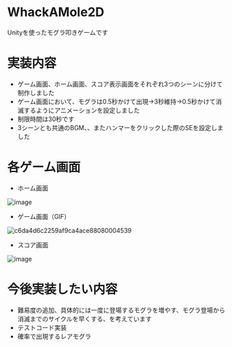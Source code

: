 # WhackAMole2D
 Unityを使ったモグラ叩きゲームです

# 実装内容
- ゲーム画面、ホーム画面、スコア表示画面をそれぞれ3つのシーンに分けて制作しました
- ゲーム画面において、モグラは0.5秒かけて出現→3秒維持→0.5秒かけて消滅するようにアニメーションを設定しました
- 制限時間は30秒です
- 3シーンとも共通のBGM、、またハンマーをクリックした際のSEを設定しました

# 各ゲーム画面

- ホーム画面

![image](https://user-images.githubusercontent.com/59650988/77819470-65da8a00-711e-11ea-99d6-f30000e33510.png)

- ゲーム画面（GIF）

![c6da4d6c2259af9ca4ace88080004539](https://user-images.githubusercontent.com/59650988/77819512-b05c0680-711e-11ea-9d73-4ad655ce354e.gif)

- スコア画面

![image](https://user-images.githubusercontent.com/59650988/77819544-edc09400-711e-11ea-9558-85f9587922d1.png)

# 今後実装したい内容
- 難易度の追加、具体的には一度に登場するモグラを増やす、モグラ登場から消滅までのサイクルを早くする、を考えています
- テストコード実装
- 確率で出現するレアモグラ
